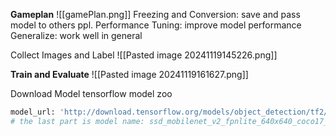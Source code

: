 **Gameplan**
![[gamePlan.png]]
Freezing and Conversion: save and pass model to others ppl.
Performance Tuning: improve model performance
Generalize: work well in general

Collect Images and Label 
![[Pasted image 20241119145226.png]]

**Train and Evaluate**
![[Pasted image 20241119161627.png]]

Download Model
tensorflow model zoo
```python
model_url: 'http://download.tensorflow.org/models/object_detection/tf2/20200711/ssd_mobilenet_v2_fpnlite_640x640_coco17_tpu-8.tar.gz'
# the last part is model name: ssd_mobilenet_v2_fpnlite_640x640_coco17_tpu-8
```